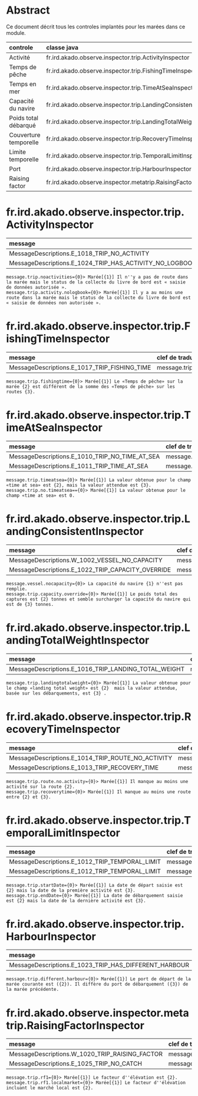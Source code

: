 # Abstract

Ce document décrit tous les controles implantés pour les marées dans ce module.

| controle              | classe java                                                     |
|:----------------------|:----------------------------------------------------------------|
| Activité              | fr.ird.akado.observe.inspector.trip.ActivityInspector           |
| Temps de pêche        | fr.ird.akado.observe.inspector.trip.FishingTimeInspector        |
| Temps en mer          | fr.ird.akado.observe.inspector.trip.TimeAtSeaInspector          |
| Capacité du navire    | fr.ird.akado.observe.inspector.trip.LandingConsistentInspector  |
| Poids total débarqué  | fr.ird.akado.observe.inspector.trip.LandingTotalWeightInspector |
| Couverture temporelle | fr.ird.akado.observe.inspector.trip.RecoveryTimeInspector       |
| Limite temporelle     | fr.ird.akado.observe.inspector.trip.TemporalLimitInspector      |
| Port                  | fr.ird.akado.observe.inspector.trip.HarbourInspector            |
| Raising factor        | fr.ird.akado.observe.inspector.metatrip.RaisingFactorInspector  |

# fr.ird.akado.observe.inspector.trip.ActivityInspector

| message                                                 | clef de traduction              |
|:--------------------------------------------------------|:--------------------------------|
| MessageDescriptions.E_1018_TRIP_NO_ACTIVITY             | message.trip.noactivities       |
| MessageDescriptions.E_1024_TRIP_HAS_ACTIVITY_NO_LOGBOOK | message.trip.activity.nologbook |

```properties
message.trip.noactivities={0}> Marée[{1}] Il n''y a pas de route dans la marée mais le status de la collecte du livre de bord est « saisie de données autorisée ».
message.trip.activity.nologbook={0}> Marée[{1}] Il y a au moins une route dans la marée mais le status de la collecte du livre de bord est « saisie de données non autorisée ».
```

# fr.ird.akado.observe.inspector.trip.FishingTimeInspector

| message                                      | clef de traduction       |
|:---------------------------------------------|:-------------------------|
| MessageDescriptions.E_1017_TRIP_FISHING_TIME | message.trip.fishingtime |

```properties
message.trip.fishingtime={0}> Marée[{1}] Le «Temps de pêche» sur la marée {2} est différent de la somme des «Temps de pêche» sur les routes {3}.
```

# fr.ird.akado.observe.inspector.trip.TimeAtSeaInspector

| message                                        | clef de traduction        |
|:-----------------------------------------------|:--------------------------|
| MessageDescriptions.E_1010_TRIP_NO_TIME_AT_SEA | message.trip.no.timeatsea |
| MessageDescriptions.E_1011_TRIP_TIME_AT_SEA    | message.trip.timeatsea    |

```properties
message.trip.timeatsea={0}> Marée[{1}] La valeur obtenue pour le champ «time at sea» est {2}, mais la valeur attendue est {3}.
message.trip.no.timeatsea=={0}> Marée[{1}] La valeur obtenue pour le champ «time at sea» est 0.
```

# fr.ird.akado.observe.inspector.trip.LandingConsistentInspector

| message                                           | clef de traduction             |
|:--------------------------------------------------|:-------------------------------|
| MessageDescriptions.W_1002_VESSEL_NO_CAPACITY     | message.vessel.nocapacity      |
| MessageDescriptions.E_1022_TRIP_CAPACITY_OVERRIDE | message.trip.capacity.override |

```properties
message.vessel.nocapacity={0}> La capacité du navire {1} n''est pas remplie.
message.trip.capacity.override={0}> Marée[{1}] Le poids total des captures est {2} tonnes et semble surcharger la capacité du navire qui est de {3} tonnes.
```

# fr.ird.akado.observe.inspector.trip.LandingTotalWeightInspector


| message                                              | clef de traduction              |
|:-----------------------------------------------------|:--------------------------------|
| MessageDescriptions.E_1016_TRIP_LANDING_TOTAL_WEIGHT | message.trip.landingtotalweight |

```properties
message.trip.landingtotalweight={0}> Marée[{1}] La valeur obtenue pour le champ «landing total weight» est {2}  mais la valeur attendue, basée sur les débarquements, est {3} .
```

# fr.ird.akado.observe.inspector.trip.RecoveryTimeInspector

| message                                           | clef de traduction             |
|:--------------------------------------------------|:-------------------------------|
| MessageDescriptions.E_1014_TRIP_ROUTE_NO_ACTIVITY | message.trip.route.no.activity |
| MessageDescriptions.E_1013_TRIP_RECOVERY_TIME     | message.trip.recoverytime      |

```properties
message.trip.route.no.activity={0}> Marée[{1}] Il manque au moins une activité sur la route {2}.
message.trip.recoverytime={0}> Marée[{1}] Il manque au moins une route entre {2} et {3}.
```

# fr.ird.akado.observe.inspector.trip.TemporalLimitInspector

| message                                        | clef de traduction     |
|:-----------------------------------------------|:-----------------------|
| MessageDescriptions.E_1012_TRIP_TEMPORAL_LIMIT | message.trip.startDate |
| MessageDescriptions.E_1012_TRIP_TEMPORAL_LIMIT | message.trip.endDate   |

```properties
message.trip.startDate={0}> Marée[{1}] La date de départ saisie est {2} mais la date de la première activité est {3}.
message.trip.endDate={0}> Marée[{1}] La date de débarquement saisie est {2} mais la date de la dernière activité est {3}.
```

# fr.ird.akado.observe.inspector.trip.HarbourInspector

| message                                               | clef de traduction             |
|:------------------------------------------------------|:-------------------------------|
| MessageDescriptions.E_1023_TRIP_HAS_DIFFERENT_HARBOUR | message.trip.different.harbour |

```properties
message.trip.different.harbour={0}> Marée[{1}] Le port de départ de la marée courante est ({2}). Il diffère du port de débarquement ({3}) de la marée précédente.
```

# fr.ird.akado.observe.inspector.metatrip.RaisingFactorInspector

| message                                        | clef de traduction   |
|:-----------------------------------------------|:---------------------|
| MessageDescriptions.W_1020_TRIP_RAISING_FACTOR | message.trip.rf1     |
| MessageDescriptions.E_1025_TRIP_NO_CATCH       | message.trip.nocatch |

```properties
message.trip.rf1={0}> Marée[{1}] Le facteur d''élévation est {2}.
message.trip.rf1.localmarket={0}> Marée[{1}] Le facteur d''élévation incluant le marché local est {2}.
```
